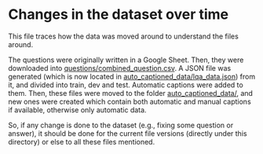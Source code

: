 # Changes in the dataset over time

This file traces how the data was moved around to understand the files around.

The questions were originally written in a Google Sheet. Then, they were downloaded into
[questions/combined_question.csv](questions/combined_question.csv). A JSON file was generated (which is now located in
[auto_captioned_data/lqa_data.json](auto_captioned_data/lqa_data.json)) from it, and divided into train, dev and test.
Automatic captions were added to them. Then, these files were moved to the folder
[auto_captioned_data/](auto_captioned_data), and new ones were created which contain both automatic and manual captions
if available, otherwise only automatic data.

So, if any change is done to the dataset (e.g., fixing some question or answer), it should be done for the current
file versions (directly under this directory) or else to all these files mentioned.

